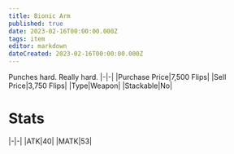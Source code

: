 ```yaml
---
title: Bionic Arm
published: true
date: 2023-02-16T00:00:00.000Z
tags: item
editor: markdown
dateCreated: 2023-02-16T00:00:00.000Z
---
```


Punches hard. Really hard.
|-|-|
|Purchase Price|7,500 Flips|
|Sell Price|3,750 Flips|
|Type|Weapon|
|Stackable|No|

# Stats
|-|-|
|ATK|40|
|MATK|53|
